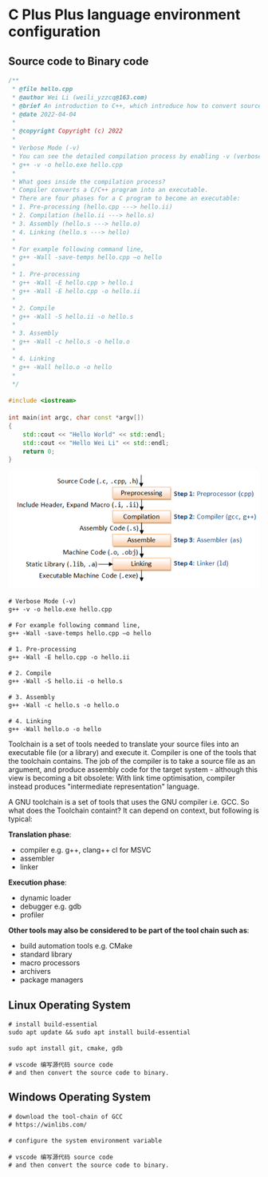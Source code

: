 # C Plus Plus language environment configuration

## Source code to Binary code

```cpp
/**
 * @file hello.cpp
 * @author Wei Li (weili_yzzcq@163.com)
 * @brief An introduction to C++, which introduce how to convert source code to binary.
 * @date 2022-04-04
 * 
 * @copyright Copyright (c) 2022
 * 
 * Verbose Mode (-v)
 * You can see the detailed compilation process by enabling -v (verbose) option. For example,
 * g++ -v -o hello.exe hello.cpp
 * 
 * What goes inside the compilation process?
 * Compiler converts a C/C++ program into an executable. 
 * There are four phases for a C program to become an executable: 
 * 1. Pre-processing (hello.cpp ---> hello.ii)
 * 2. Compilation (hello.ii ---> hello.s)
 * 3. Assembly (hello.s ---> hello.o)
 * 4. Linking (hello.s ---> hello)
 * 
 * For example following command line,
 * g++ -Wall -save-temps hello.cpp –o hello
 * 
 * 1. Pre-processing
 * g++ -Wall -E hello.cpp > hello.i
 * g++ -Wall -E hello.cpp -o hello.ii
 * 
 * 2. Compile
 * g++ -Wall -S hello.ii -o hello.s
 * 
 * 3. Assembly
 * g++ -Wall -c hello.s -o hello.o
 * 
 * 4. Linking
 * g++ -Wall hello.o -o hello
 * 
 */

#include <iostream>

int main(int argc, char const *argv[])
{
    std::cout << "Hello World" << std::endl;
    std::cout << "Hello Wei Li" << std::endl;
    return 0;
}
```

![image](./../images/GCC_CompilationProcess.png)

```shell
# Verbose Mode (-v)
g++ -v -o hello.exe hello.cpp

# For example following command line,
g++ -Wall -save-temps hello.cpp –o hello

# 1. Pre-processing
g++ -Wall -E hello.cpp -o hello.ii

# 2. Compile
g++ -Wall -S hello.ii -o hello.s
 
# 3. Assembly
g++ -Wall -c hello.s -o hello.o

# 4. Linking
g++ -Wall hello.o -o hello
```


Toolchain is a set of tools needed to translate your source files into an executable file (or a library) and execute it.
Compiler is one of the tools that the toolchain contains. The job of the compiler is to take a source file as an argument, and produce assembly code for the target system - although this view is becoming a bit obsolete: With link time optimisation, compiler instead produces "intermediate representation" language.

A GNU toolchain is a set of tools that uses the GNU compiler i.e. GCC.
So what does the Toolchain containt?
It can depend on context, but following is typical:

**Translation phase**:
- compiler e.g. g++, clang++ cl for MSVC
- assembler
- linker

**Execution phase**:
- dynamic loader
- debugger e.g. gdb
- profiler

**Other tools may also be considered to be part of the tool chain such as**:
- build automation tools e.g. CMake
- standard library
- macro processors
- archivers
- package managers


## Linux Operating System

```shell
# install build-essential
sudo apt update && sudo apt install build-essential

sudo apt install git, cmake, gdb

# vscode 编写源代码 source code
# and then convert the source code to binary.
```

## Windows Operating System

```shell
# download the tool-chain of GCC
# https://winlibs.com/

# configure the system environment variable

# vscode 编写源代码 source code
# and then convert the source code to binary.
```